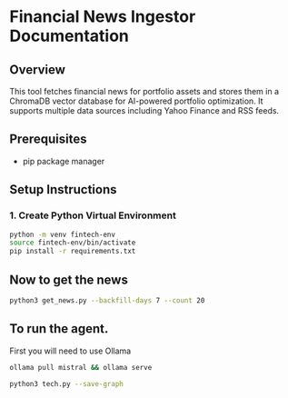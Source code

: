 # Financial News Ingestor Documentation

## Overview
This tool fetches financial news for portfolio assets and stores them in a ChromaDB vector database for AI-powered portfolio optimization. It supports multiple data sources including Yahoo Finance and RSS feeds.

## Prerequisites
- pip package manager

## Setup Instructions

### 1. Create Python Virtual Environment
```bash
python -m venv fintech-env
source fintech-env/bin/activate
pip install -r requirements.txt
```
## Now to get the news

``` bash
python3 get_news.py --backfill-days 7 --count 20
```
## To run the agent.

First you will need to use Ollama 

```bash
ollama pull mistral && ollama serve
```

``` bash
python3 tech.py --save-graph
```
